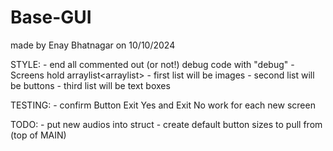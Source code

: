 # Base-GUI
made by Enay Bhatnagar on 10/10/2024



STYLE:
    - end all commented out (or not!) debug code with "debug"
    - Screens hold arraylist<arraylist<GUIcomponent>>
        - first list will be images 
        - second list will be buttons
        - third list will be text boxes
        

TESTING:
    - confirm Button Exit Yes and Exit No work for each new screen

TODO:
    - put new audios into struct
    - create default button sizes to pull from (top of MAIN)
